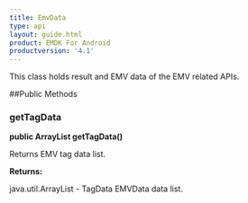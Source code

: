```yaml
---
title: EmvData
type: api
layout: guide.html
product: EMDK For Android
productversion: '4.1'
---
```



This class holds result and EMV data of the EMV related APIs.

##Public Methods

### getTagData

**public ArrayList getTagData()**

Returns EMV tag data list.

**Returns:**

java.util.ArrayList - TagData EMVData data list.












